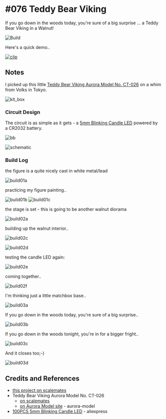 # #076 Teddy Bear Viking

If you go down in the woods today, you're sure of a big surprise ... a Teddy Bear Viking in a Walnut!

![Build](./assets/TeddyBearViking_build.jpg?raw=true)

Here's a quick demo..

[![clip](https://img.youtube.com/vi/hF6A2bYSuGQ/0.jpg)](https://www.youtube.com/watch?v=hF6A2bYSuGQ)

## Notes

I picked up this little
[Teddy Bear Viking Aurora Model No. CT-026](https://www.scalemates.com/kits/aurora-model-ct-026-teddy-bear-viking--1469451)
on a whim from Volks in Tokyo.

![kit_box](./assets/kit_box.jpg?raw=true)

### Circuit Design

The circuit is as simple as it gets -
a [5mm Blinking Candle LED](https://www.aliexpress.com/item/32782781815.html)
powered by a CR2032 battery.

![bb](./assets/TeddyBearViking_bb.jpg?raw=true)

![schematic](./assets/TeddyBearViking_schematic.jpg?raw=true)

### Build Log

the figure is a quite nicely cast in white metal/lead

![build01a](./assets/build01a.jpg?raw=true)

practicing my figure painting..

![build01b](./assets/build01b.jpg?raw=true)
![build01c](./assets/build01c.jpg?raw=true)

the stage is set - this is going to be another walnut diorama

![build02a](./assets/build02a.jpg?raw=true)

building up the walnut interior..

![build02c](./assets/build02c.jpg?raw=true)

![build02d](./assets/build02d.jpg?raw=true)

testing the candle LED again:

![build02e](./assets/build02e.jpg?raw=true)

coming together..

![build02f](./assets/build02f.jpg?raw=true)

I'm thinking just a little matchbox base..

![build03a](./assets/build03a.jpg?raw=true)

If you go down in the woods today, you're sure of a big surprise..

![build03b](./assets/build03b.jpg?raw=true)

If you go down in the woods tonight, you're in for a bigger fright..

![build03c](./assets/build03c.jpg?raw=true)

And it closes too;-)

![build03d](./assets/build03d.jpg?raw=true)

## Credits and References

* [this project on scalemates](https://www.scalemates.com/profiles/mate.php?id=74137&p=projects&project=141627)
* Teddy Bear Viking Aurora Model No. CT-026
    * [on scalemates](https://www.scalemates.com/kits/aurora-model-ct-026-teddy-bear-viking--1469451)
    * [on Aurora Model site](https://aurora-model.jp/e-mascot-vol2.html) - aurora-model
* [100PCS 5mm Blinking Candle LED](https://www.aliexpress.com/item/32782781815.html) - aliexpress
